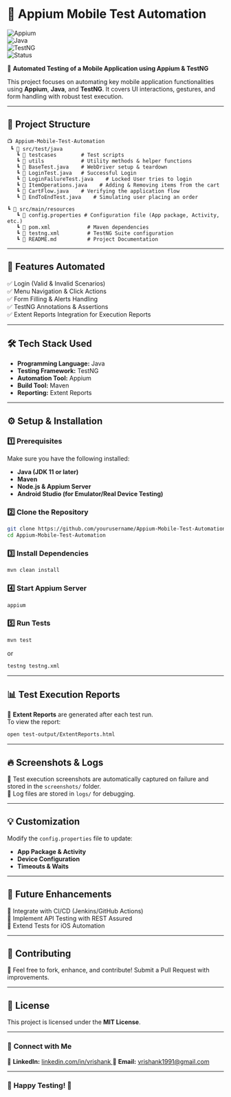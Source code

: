 # 🚀 Appium Mobile Test Automation

![Appium](https://img.shields.io/badge/Appium-Mobile%20Testing-blueviolet)  
![Java](https://img.shields.io/badge/Java-11-blue)  
![TestNG](https://img.shields.io/badge/TestNG-Framework-green)  
![Status](https://img.shields.io/badge/Status-Completed-success)  

🔹 **Automated Testing of a Mobile Application using Appium & TestNG**  

This project focuses on automating key mobile application functionalities using **Appium**, **Java**, and **TestNG**. It covers UI interactions, gestures, and form handling with robust test execution.

---

## 📂 **Project Structure**
```
📺 Appium-Mobile-Test-Automation
 ┗ 📂 src/test/java
   ┗ 📂 testcases        # Test scripts
   ┗ 📂 utils            # Utility methods & helper functions
   ┗ 📄 BaseTest.java    # WebDriver setup & teardown
   ┗ 📄 LoginTest.java   # Successful Login 
   ┗ 📄 LoginFailureTest.java    # Locked User tries to login
   ┗ 📄 ItemOperations.java    # Adding & Removing items from the cart
   ┗ 📄 CartFlow.java    # Verifying the application flow
   ┗ 📄 EndToEndTest.java    # Simulating user placing an order

┗ 📂 src/main/resources
   ┗ 📄 config.properties # Configuration file (App package, Activity, etc.)
   ┗ 📄 pom.xml            # Maven dependencies
   ┗ 📄 testng.xml         # TestNG Suite configuration
   ┗ 📄 README.md          # Project Documentation
```

---

## 🚀 **Features Automated**
✅ Login (Valid & Invalid Scenarios)  
✅ Menu Navigation & Click Actions  
✅ Form Filling & Alerts Handling  
✅ TestNG Annotations & Assertions  
✅ Extent Reports Integration for Execution Reports  

---

## 🛠️ **Tech Stack Used**
- **Programming Language:** Java  
- **Testing Framework:** TestNG  
- **Automation Tool:** Appium  
- **Build Tool:** Maven  
- **Reporting:** Extent Reports  

---

## ⚙ **Setup & Installation**
### **1️⃣ Prerequisites**
Make sure you have the following installed:  
- **Java (JDK 11 or later)**  
- **Maven**  
- **Node.js & Appium Server**  
- **Android Studio (for Emulator/Real Device Testing)**  

### **2️⃣ Clone the Repository**
```sh
git clone https://github.com/yourusername/Appium-Mobile-Test-Automation.git
cd Appium-Mobile-Test-Automation
```

### **3️⃣ Install Dependencies**
```sh
mvn clean install
```

### **4️⃣ Start Appium Server**
```sh
appium
```

### **5️⃣ Run Tests**
```sh
mvn test
```
or  
```sh
testng testng.xml
```

---

## 📊 **Test Execution Reports**
📌 **Extent Reports** are generated after each test run.  
To view the report:  
```sh
open test-output/ExtentReports.html
```

---

## 🔥 **Screenshots & Logs**
📌 Test execution screenshots are automatically captured on failure and stored in the `screenshots/` folder.  
📌 Log files are stored in `logs/` for debugging.  

---

## 💡 **Customization**
Modify the `config.properties` file to update:
- **App Package & Activity**
- **Device Configuration**
- **Timeouts & Waits**  

---

## 📌 **Future Enhancements**
🔹 Integrate with CI/CD (Jenkins/GitHub Actions)  
🔹 Implement API Testing with REST Assured  
🔹 Extend Tests for iOS Automation  

---

## 🤝 **Contributing**
🚀 Feel free to fork, enhance, and contribute! Submit a Pull Request with improvements.  

---

## 🐜 **License**
This project is licensed under the **MIT License**.  

---

### 🎯 **Connect with Me**
💼 **LinkedIn:** [linkedin.com/in/vrishank  ](https://www.linkedin.com/in/vrishank/)
📧 **Email:** vrishank1991@gmail.com  

---

### 🎉 **Happy Testing! 🚀**
